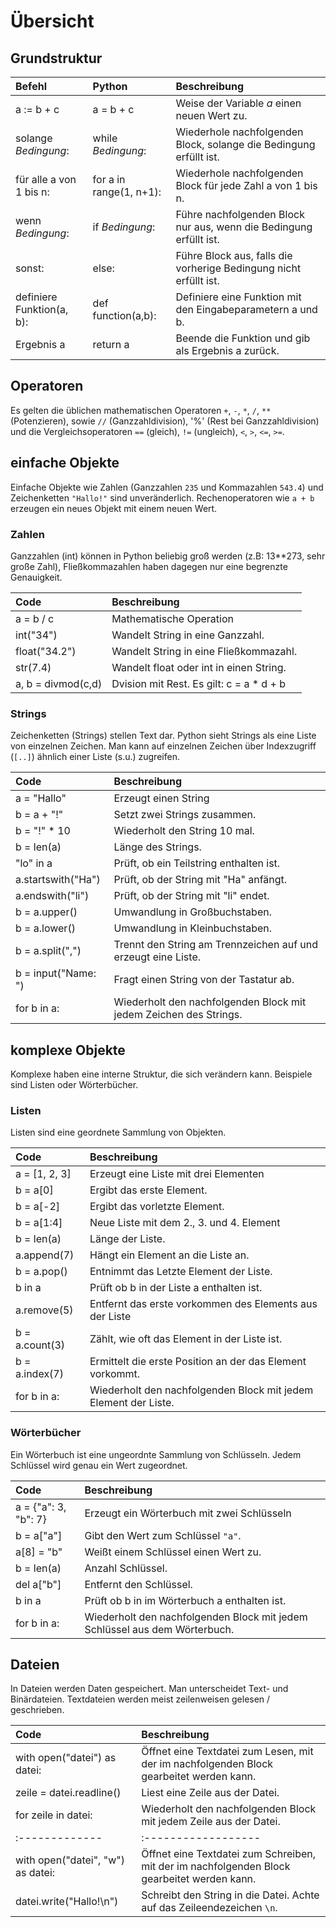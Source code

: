 # Übersicht

## Grundstruktur

| Befehl        | Python          | Beschreibung |
|:-------------|:------------------|:------|
| a := b + c        | a = b + c | Weise der Variable _a_ einen neuen Wert zu.  |
| solange _Bedingung_: | while _Bedingung_: | Wiederhole nachfolgenden Block, solange die Bedingung erfüllt ist.  |
| für alle a von 1 bis n: | for a in range(1, n+1): | Wiederhole nachfolgenden Block für jede Zahl a von 1 bis n.   |
| wenn _Bedingung_:   | if _Bedingung_: | Führe nachfolgenden Block nur aus, wenn die Bedingung erfüllt ist.  |
| sonst:         | else: | Führe Block aus, falls die vorherige Bedingung nicht erfüllt ist. |
| definiere Funktion(a, b): | def function(a,b): | Definiere eine Funktion mit den Eingabeparametern a und b. |
| Ergebnis a | return a | Beende die Funktion und gib als Ergebnis a zurück. |

## Operatoren
Es gelten die üblichen mathematischen Operatoren `+`, `-`, `*`, `/`, `**` (Potenzieren),
sowie `//` (Ganzzahldivision), '%' (Rest bei Ganzzahldivision)
und die Vergleichsoperatoren `==` (gleich), `!=` (ungleich), `<`, `>`, `<=`, `>=`.

## einfache Objekte
Einfache Objekte wie Zahlen (Ganzzahlen `235` und Kommazahlen `543.4`) und Zeichenketten `"Hallo!"`
sind unveränderlich. Rechenoperatoren wie `a + b` erzeugen ein neues Objekt mit einem neuen Wert.

### Zahlen
Ganzzahlen (int) können in Python beliebig groß werden (z.B: 13**273, sehr große Zahl), Fließkommazahlen
haben dagegen nur eine begrenzte Genauigkeit.

| Code         | Beschreibung |
|:-------------|:------------------|
| a = b / c    | Mathematische Operation |
| int("34")    | Wandelt String in eine Ganzzahl.      |
| float("34.2") | Wandelt String in eine Fließkommazahl.  |
| str(7.4)  | Wandelt float oder int in einen String. |
| a, b = divmod(c,d)   | Dvision mit Rest. Es gilt: c = a * d + b |

### Strings
Zeichenketten (Strings) stellen Text dar. Python sieht Strings als eine Liste von einzelnen Zeichen.
Man kann auf einzelnen Zeichen über Indexzugriff (`[..]`) ähnlich einer Liste (s.u.) zugreifen.

| Code         | Beschreibung |
|:-------------|:------------------|
| a = "Hallo"    | Erzeugt einen String |
| b = a + "!"    | Setzt zwei Strings zusammen.      |
| b = "!" * 10   | Wiederholt den String 10 mal. |
| b = len(a)   | Länge des Strings. |
| "lo" in a      | Prüft, ob ein Teilstring enthalten ist. |
| a.startswith("Ha") | Prüft, ob der String mit "Ha" anfängt. |
| a.endswith("li") | Prüft, ob der String mit "li" endet. |
| b = a.upper() | Umwandlung in Großbuchstaben. |
| b = a.lower() | Umwandlung in Kleinbuchstaben. |
| b = a.split(",") | Trennt den String am Trennzeichen auf und erzeugt eine Liste. |
| b = input("Name: ") | Fragt einen String von der Tastatur ab. |
| for b in a:  | Wiederholt den nachfolgenden Block mit jedem Zeichen des Strings. |


## komplexe Objekte
Komplexe haben eine interne Struktur, die sich verändern kann. Beispiele sind Listen oder Wörterbücher.

### Listen
Listen sind eine geordnete Sammlung von Objekten.

| Code         | Beschreibung |
|:-------------|:------------------|
| a = [1, 2, 3]    | Erzeugt eine Liste mit drei Elementen |
| b = a[0]         | Ergibt das erste Element.      |
| b = a[-2]        | Ergibt das vorletzte Element.  |
| b = a[1:4]   | Neue Liste mit dem 2., 3. und 4. Element |
| b = len(a)   | Länge der Liste. |
| a.append(7)  | Hängt ein Element an die Liste an. |
| b = a.pop()      | Entnimmt das Letzte Element der Liste. |
| b in a       | Prüft ob b in der Liste a enthalten ist. |
| a.remove(5)  | Entfernt das erste vorkommen des Elements aus der Liste |
| b = a.count(3) | Zählt, wie oft das Element in der Liste ist. |
| b = a.index(7) | Ermittelt die erste Position an der das Element vorkommt. |
| for b in a:  | Wiederholt den nachfolgenden Block mit jedem Element der Liste. |

### Wörterbücher
Ein Wörterbuch ist eine ungeordnte Sammlung von Schlüsseln. Jedem Schlüssel wird genau ein Wert zugeordnet.

| Code         | Beschreibung |
|:-------------|:------------------|
| a = {"a": 3, "b": 7}    | Erzeugt ein Wörterbuch mit zwei Schlüsseln |
| b = a["a"]         | Gibt den Wert zum Schlüssel `"a"`.      |
| a[8] = "b"  | Weißt einem Schlüssel einen Wert zu. |
| b = len(a)   | Anzahl Schlüssel. |
| del a["b"]     | Entfernt den Schlüssel. |
| b in a       | Prüft ob b in im Wörterbuch a enthalten ist. |
| for b in a:  | Wiederholt den nachfolgenden Block mit jedem Schlüssel aus dem Wörterbuch. |

## Dateien
In Dateien werden Daten gespeichert. Man unterscheidet Text- und Binärdateien.
Textdateien werden meist zeilenweisen gelesen / geschrieben.

| Code         | Beschreibung |
|:-------------|:------------------|
| with open("datei") as datei:    | Öffnet eine Textdatei zum Lesen, mit der im nachfolgenden Block gearbeitet werden kann. |
| zeile = datei.readline()        | Liest eine Zeile aus der Datei.      |
| for zeile in datei:  | Wiederholt den nachfolgenden Block mit jedem Zeile aus der Datei. |
|:-------------|:------------------|
| with open("datei", "w") as datei:    | Öffnet eine Textdatei zum Schreiben, mit der im nachfolgenden Block gearbeitet werden kann. |
| datei.write("Hallo!\n") | Schreibt den String in die Datei. Achte auf das Zeileendezeichen `\n`. |
